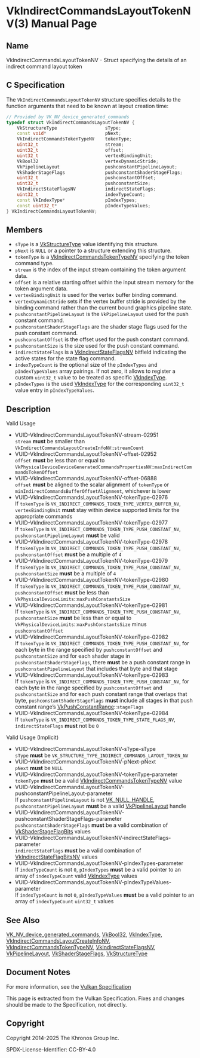# VkIndirectCommandsLayoutTokenNV(3) Manual Page

## Name

VkIndirectCommandsLayoutTokenNV - Struct specifying the details of an indirect command layout token



## [](#_c_specification)C Specification

The `VkIndirectCommandsLayoutTokenNV` structure specifies details to the function arguments that need to be known at layout creation time:

```c++
// Provided by VK_NV_device_generated_commands
typedef struct VkIndirectCommandsLayoutTokenNV {
    VkStructureType                  sType;
    const void*                      pNext;
    VkIndirectCommandsTokenTypeNV    tokenType;
    uint32_t                         stream;
    uint32_t                         offset;
    uint32_t                         vertexBindingUnit;
    VkBool32                         vertexDynamicStride;
    VkPipelineLayout                 pushconstantPipelineLayout;
    VkShaderStageFlags               pushconstantShaderStageFlags;
    uint32_t                         pushconstantOffset;
    uint32_t                         pushconstantSize;
    VkIndirectStateFlagsNV           indirectStateFlags;
    uint32_t                         indexTypeCount;
    const VkIndexType*               pIndexTypes;
    const uint32_t*                  pIndexTypeValues;
} VkIndirectCommandsLayoutTokenNV;
```

## [](#_members)Members

- `sType` is a [VkStructureType](https://registry.khronos.org/vulkan/specs/latest/man/html/VkStructureType.html) value identifying this structure.
- `pNext` is `NULL` or a pointer to a structure extending this structure.
- `tokenType` is a [VkIndirectCommandsTokenTypeNV](https://registry.khronos.org/vulkan/specs/latest/man/html/VkIndirectCommandsTokenTypeNV.html) specifying the token command type.
- `stream` is the index of the input stream containing the token argument data.
- `offset` is a relative starting offset within the input stream memory for the token argument data.
- `vertexBindingUnit` is used for the vertex buffer binding command.
- `vertexDynamicStride` sets if the vertex buffer stride is provided by the binding command rather than the current bound graphics pipeline state.
- `pushconstantPipelineLayout` is the `VkPipelineLayout` used for the push constant command.
- `pushconstantShaderStageFlags` are the shader stage flags used for the push constant command.
- `pushconstantOffset` is the offset used for the push constant command.
- `pushconstantSize` is the size used for the push constant command.
- `indirectStateFlags` is a [VkIndirectStateFlagsNV](https://registry.khronos.org/vulkan/specs/latest/man/html/VkIndirectStateFlagsNV.html) bitfield indicating the active states for the state flag command.
- `indexTypeCount` is the optional size of the `pIndexTypes` and `pIndexTypeValues` array pairings. If not zero, it allows to register a custom `uint32_t` value to be treated as specific [VkIndexType](https://registry.khronos.org/vulkan/specs/latest/man/html/VkIndexType.html).
- `pIndexTypes` is the used [VkIndexType](https://registry.khronos.org/vulkan/specs/latest/man/html/VkIndexType.html) for the corresponding `uint32_t` value entry in `pIndexTypeValues`.

## [](#_description)Description

Valid Usage

- [](#VUID-VkIndirectCommandsLayoutTokenNV-stream-02951)VUID-VkIndirectCommandsLayoutTokenNV-stream-02951  
  `stream` **must** be smaller than `VkIndirectCommandsLayoutCreateInfoNV`::`streamCount`
- [](#VUID-VkIndirectCommandsLayoutTokenNV-offset-02952)VUID-VkIndirectCommandsLayoutTokenNV-offset-02952  
  `offset` **must** be less than or equal to `VkPhysicalDeviceDeviceGeneratedCommandsPropertiesNV`::`maxIndirectCommandsTokenOffset`
- [](#VUID-VkIndirectCommandsLayoutTokenNV-offset-06888)VUID-VkIndirectCommandsLayoutTokenNV-offset-06888  
  `offset` **must** be aligned to the scalar alignment of `tokenType` or `minIndirectCommandsBufferOffsetAlignment`, whichever is lower
- [](#VUID-VkIndirectCommandsLayoutTokenNV-tokenType-02976)VUID-VkIndirectCommandsLayoutTokenNV-tokenType-02976  
  If `tokenType` is `VK_INDIRECT_COMMANDS_TOKEN_TYPE_VERTEX_BUFFER_NV`, `vertexBindingUnit` **must** stay within device supported limits for the appropriate commands
- [](#VUID-VkIndirectCommandsLayoutTokenNV-tokenType-02977)VUID-VkIndirectCommandsLayoutTokenNV-tokenType-02977  
  If `tokenType` is `VK_INDIRECT_COMMANDS_TOKEN_TYPE_PUSH_CONSTANT_NV`, `pushconstantPipelineLayout` **must** be valid
- [](#VUID-VkIndirectCommandsLayoutTokenNV-tokenType-02978)VUID-VkIndirectCommandsLayoutTokenNV-tokenType-02978  
  If `tokenType` is `VK_INDIRECT_COMMANDS_TOKEN_TYPE_PUSH_CONSTANT_NV`, `pushconstantOffset` **must** be a multiple of `4`
- [](#VUID-VkIndirectCommandsLayoutTokenNV-tokenType-02979)VUID-VkIndirectCommandsLayoutTokenNV-tokenType-02979  
  If `tokenType` is `VK_INDIRECT_COMMANDS_TOKEN_TYPE_PUSH_CONSTANT_NV`, `pushconstantSize` **must** be a multiple of `4`
- [](#VUID-VkIndirectCommandsLayoutTokenNV-tokenType-02980)VUID-VkIndirectCommandsLayoutTokenNV-tokenType-02980  
  If `tokenType` is `VK_INDIRECT_COMMANDS_TOKEN_TYPE_PUSH_CONSTANT_NV`, `pushconstantOffset` **must** be less than `VkPhysicalDeviceLimits`::`maxPushConstantsSize`
- [](#VUID-VkIndirectCommandsLayoutTokenNV-tokenType-02981)VUID-VkIndirectCommandsLayoutTokenNV-tokenType-02981  
  If `tokenType` is `VK_INDIRECT_COMMANDS_TOKEN_TYPE_PUSH_CONSTANT_NV`, `pushconstantSize` **must** be less than or equal to `VkPhysicalDeviceLimits`::`maxPushConstantsSize` minus `pushconstantOffset`
- [](#VUID-VkIndirectCommandsLayoutTokenNV-tokenType-02982)VUID-VkIndirectCommandsLayoutTokenNV-tokenType-02982  
  If `tokenType` is `VK_INDIRECT_COMMANDS_TOKEN_TYPE_PUSH_CONSTANT_NV`, for each byte in the range specified by `pushconstantOffset` and `pushconstantSize` and for each shader stage in `pushconstantShaderStageFlags`, there **must** be a push constant range in `pushconstantPipelineLayout` that includes that byte and that stage
- [](#VUID-VkIndirectCommandsLayoutTokenNV-tokenType-02983)VUID-VkIndirectCommandsLayoutTokenNV-tokenType-02983  
  If `tokenType` is `VK_INDIRECT_COMMANDS_TOKEN_TYPE_PUSH_CONSTANT_NV`, for each byte in the range specified by `pushconstantOffset` and `pushconstantSize` and for each push constant range that overlaps that byte, `pushconstantShaderStageFlags` **must** include all stages in that push constant range’s [VkPushConstantRange](https://registry.khronos.org/vulkan/specs/latest/man/html/VkPushConstantRange.html)::`stageFlags`
- [](#VUID-VkIndirectCommandsLayoutTokenNV-tokenType-02984)VUID-VkIndirectCommandsLayoutTokenNV-tokenType-02984  
  If `tokenType` is `VK_INDIRECT_COMMANDS_TOKEN_TYPE_STATE_FLAGS_NV`, `indirectStateFlags` **must** not be `0`

Valid Usage (Implicit)

- [](#VUID-VkIndirectCommandsLayoutTokenNV-sType-sType)VUID-VkIndirectCommandsLayoutTokenNV-sType-sType  
  `sType` **must** be `VK_STRUCTURE_TYPE_INDIRECT_COMMANDS_LAYOUT_TOKEN_NV`
- [](#VUID-VkIndirectCommandsLayoutTokenNV-pNext-pNext)VUID-VkIndirectCommandsLayoutTokenNV-pNext-pNext  
  `pNext` **must** be `NULL`
- [](#VUID-VkIndirectCommandsLayoutTokenNV-tokenType-parameter)VUID-VkIndirectCommandsLayoutTokenNV-tokenType-parameter  
  `tokenType` **must** be a valid [VkIndirectCommandsTokenTypeNV](https://registry.khronos.org/vulkan/specs/latest/man/html/VkIndirectCommandsTokenTypeNV.html) value
- [](#VUID-VkIndirectCommandsLayoutTokenNV-pushconstantPipelineLayout-parameter)VUID-VkIndirectCommandsLayoutTokenNV-pushconstantPipelineLayout-parameter  
  If `pushconstantPipelineLayout` is not [VK\_NULL\_HANDLE](https://registry.khronos.org/vulkan/specs/latest/man/html/VK_NULL_HANDLE.html), `pushconstantPipelineLayout` **must** be a valid [VkPipelineLayout](https://registry.khronos.org/vulkan/specs/latest/man/html/VkPipelineLayout.html) handle
- [](#VUID-VkIndirectCommandsLayoutTokenNV-pushconstantShaderStageFlags-parameter)VUID-VkIndirectCommandsLayoutTokenNV-pushconstantShaderStageFlags-parameter  
  `pushconstantShaderStageFlags` **must** be a valid combination of [VkShaderStageFlagBits](https://registry.khronos.org/vulkan/specs/latest/man/html/VkShaderStageFlagBits.html) values
- [](#VUID-VkIndirectCommandsLayoutTokenNV-indirectStateFlags-parameter)VUID-VkIndirectCommandsLayoutTokenNV-indirectStateFlags-parameter  
  `indirectStateFlags` **must** be a valid combination of [VkIndirectStateFlagBitsNV](https://registry.khronos.org/vulkan/specs/latest/man/html/VkIndirectStateFlagBitsNV.html) values
- [](#VUID-VkIndirectCommandsLayoutTokenNV-pIndexTypes-parameter)VUID-VkIndirectCommandsLayoutTokenNV-pIndexTypes-parameter  
  If `indexTypeCount` is not `0`, `pIndexTypes` **must** be a valid pointer to an array of `indexTypeCount` valid [VkIndexType](https://registry.khronos.org/vulkan/specs/latest/man/html/VkIndexType.html) values
- [](#VUID-VkIndirectCommandsLayoutTokenNV-pIndexTypeValues-parameter)VUID-VkIndirectCommandsLayoutTokenNV-pIndexTypeValues-parameter  
  If `indexTypeCount` is not `0`, `pIndexTypeValues` **must** be a valid pointer to an array of `indexTypeCount` `uint32_t` values

## [](#_see_also)See Also

[VK\_NV\_device\_generated\_commands](https://registry.khronos.org/vulkan/specs/latest/man/html/VK_NV_device_generated_commands.html), [VkBool32](https://registry.khronos.org/vulkan/specs/latest/man/html/VkBool32.html), [VkIndexType](https://registry.khronos.org/vulkan/specs/latest/man/html/VkIndexType.html), [VkIndirectCommandsLayoutCreateInfoNV](https://registry.khronos.org/vulkan/specs/latest/man/html/VkIndirectCommandsLayoutCreateInfoNV.html), [VkIndirectCommandsTokenTypeNV](https://registry.khronos.org/vulkan/specs/latest/man/html/VkIndirectCommandsTokenTypeNV.html), [VkIndirectStateFlagsNV](https://registry.khronos.org/vulkan/specs/latest/man/html/VkIndirectStateFlagsNV.html), [VkPipelineLayout](https://registry.khronos.org/vulkan/specs/latest/man/html/VkPipelineLayout.html), [VkShaderStageFlags](https://registry.khronos.org/vulkan/specs/latest/man/html/VkShaderStageFlags.html), [VkStructureType](https://registry.khronos.org/vulkan/specs/latest/man/html/VkStructureType.html)

## [](#_document_notes)Document Notes

For more information, see the [Vulkan Specification](https://registry.khronos.org/vulkan/specs/latest/html/vkspec.html#VkIndirectCommandsLayoutTokenNV)

This page is extracted from the Vulkan Specification. Fixes and changes should be made to the Specification, not directly.

## [](#_copyright)Copyright

Copyright 2014-2025 The Khronos Group Inc.

SPDX-License-Identifier: CC-BY-4.0